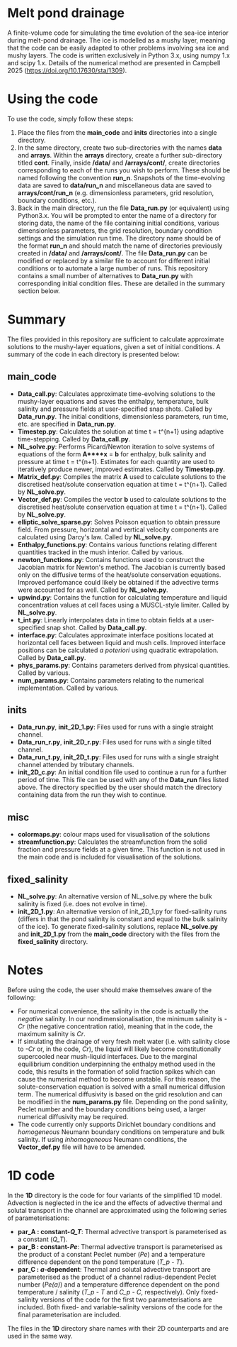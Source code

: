 # Melt pond drainage

A finite-volume code for simulating the time evolution of the sea-ice interior during melt-pond drainage. The ice is modelled as a mushy layer, meaning that the code can be easily adapted to other problems involving sea ice and mushy layers. The code is written exclusively in Python 3.x, using numpy 1.x and scipy 1.x. Details of the numerical method are presented in Campbell 2025 (https://doi.org/10.17630/sta/1309).

# Using the code
To use the code, simply follow these steps:
1. Place the files from the **main_code** and **inits** directories into a single directory.
2. In the same directory, create two sub-directories with the names **data** and **arrays**. Within the **arrays** directory, create a further sub-directory titled **cont**. Finally, inside **/data/** and **/arrays/cont/**, create directories corresponding to each of the runs you wish to perform. These should be named following the convention **run_n**. Snapshots of the time-evolving data are saved to **data/run_n** and miscellaneous data are saved to **arrays/cont/run_n** (e.g. dimensionless parameters, grid resolution, boundary conditions, etc.).
3. Back in the main directory, run the file **Data_run.py** (or equivalent) using Python3.x. You will be prompted to enter the name of a directory for storing data, the name of the file containing initial conditions, various dimensionless parameters, the grid resolution, boundary condition settings and the simulation run time. The directory name should be of the format **run_n** and should match the name of directories previously created in **/data/** and **/arrays/cont/**. The file **Data_run.py** can be modified or replaced by a similar file to account for different initial conditions or to automate a large number of runs. This repository contains a small number of alternatives to **Data_run.py** with corresponding initial condition files. These are detailed in the summary section below.

# Summary

The files provided in this repository are sufficient to calculate approximate solutions to the mushy-layer equations, given a set of initial conditions. A summary of the code in each directory is presented below:

## main_code
- **Data_call.py**: Calculates approximate time-evolving solutions to the mushy-layer equations and saves the enthalpy, temperature, bulk salinity and pressure fields at user-specified snap shots. Called by **Data_run.py**. The initial conditions, dimensionless parameters, run time, etc. are specified in **Data_run.py**.
- **Timestep.py**: Calculates the solution at time t = t^{n+1} using adaptive time-stepping. Called by **Data_call.py**.
- **NL_solve.py**: Performs Picard/Newton iteration to solve systems of equations of the form **A****x** = **b** for enthalpy, bulk salinity and pressure at time t = t^{n+1}. Estimates for each quantity are used to iteratively produce newer, improved estimates. Called by **Timestep.py**.
- **Matrix_def.py**: Compiles the matrix **A** used to calculate solutions to the discretised heat/solute conservation equation at time t = t^{n+1}. Called by **NL_solve.py**.
- **Vector_def.py**: Compiles the vector **b** used to calculate solutions to the discretised heat/solute conservation equation at time t = t^{n+1}. Called by **NL_solve.py**.
- **elliptic_solve_sparse.py**: Solves Poisson equation to obtain pressure field. From pressure, horizontal and vertical velocity components are calculated using Darcy's law. Called by **NL_solve.py**.
- **Enthalpy_functions.py**: Contains various functions relating different quantities tracked in the mush interior. Called by various.
- **newton_functions.py**: Contains functions used to construct the Jacobian matrix for Newton's method. The Jacobian is currently based only on the diffusive terms of the heat/solute conservation equations. Improved perfomance could likely be obtained if the advective terms were accounted for as well. Called by **NL_solve.py**.
- **upwind.py**: Contains the function for calculating temperature and liquid concentration values at cell faces using a MUSCL-style limiter. Called by **NL_solve.py**.
- **t_int.py**: Linearly interpolates data in time to obtain fields at a user-specified snap shot. Called by **Data_call.py**.
- **interface.py**: Calculates approximate interface positions located at horizontal cell faces between liquid and mush cells. Improved interface positions can be calculated _a poteriori_ using quadratic extrapolation. Called by **Data_call.py**.
- **phys_params.py**: Contains parameters derived from physical quantities. Called by various.
- **num_params.py**: Contains parameters relating to the numerical implementation. Called by various.


## inits
- **Data_run.py**, **init_2D_1.py**: Files used for runs with a single straight channel.
- **Data_run_r.py**, **init_2D_r.py**: Files used for runs with a single tilted channel.
- **Data_run_t.py**, **init_2D_t.py**: Files used for runs with a single straight channel attended by tributary channels.
- **init_2D_c.py**: An initial condition file used to continue a run for a further period of time. This file can be used with any of the **Data_run** files listed above. The directory specified by the user should match the directory containing data from the run they wish to continue.

## misc
- **colormaps.py**: colour maps used for visualisation of the solutions
- **streamfunction.py**: Calculates the streamfunction from the solid fraction and pressure fields at a given time. This function is not used in the main code and is included for visualisation of the solutions.

## fixed_salinity
- **NL_solve.py**: An alternative version of NL_solve.py where the bulk salinity is fixed (i.e. does not evolve in time).
- **init_2D_1.py**: An alternative version of init_2D_1.py for fixed-salinity runs (differs in that the pond salinity is constant and equal to the bulk salinity of the ice). To generate fixed-salinity solutions, replace **NL_solve.py** and **init_2D_1.py** from the **main_code** directory with the files from the **fixed_salinity** directory. 

# Notes
Before using the code, the user should make themselves aware of the following:
- For numerical convenience, the salinity in the code is actually the _negative_ salinity. In our nondimensionalisation, the minimum salinity is _-Cr_ (the negative concentration ratio), meaning that in the code, the maximum salinity is _Cr_.
- If simulating the drainage of very fresh melt water (i.e. with salinity close to _-Cr_ or, in the code, _Cr_), the liquid will likely become constitutionally supercooled near mush-liquid interfaces. Due to the marginal equilibrium condition underpinning the enthalpy method used in the code, this results in the formation of solid fraction spikes which can cause the numerical method to become unstable. For this reason, the solute-conservation equation is solved with a small numerical diffusion term. The numerical diffusivity is based on the grid resolution and can be modified in the **num_params.py** file. Depending on the pond salinity, Peclet number and the boundary conditions being used, a larger numerical diffusivity may be required.
- The code currently only supports Dirichlet boundary conditions and _homogeneous_ Neumann boundary conditions on temperature and bulk salinity. If using _inhomogeneous_ Neumann conditions, the **Vector_def.py** file will have to be amended.


# 1D code
In the **1D** directory is the code for four variants of the simplified 1D model. Advection is neglected in the ice and the effects of advective thermal and solutal transport in the channel are approximated using the following series of parameterisations:
- **par_A : constant-_Q_T_**: Thermal advective transport is parameterised as a constant (_Q_T_).
- **par_B : constant-_Pe_**: Thermal advective transport is parameterised as the product of a constant Peclet number (_Pe_) and a temperature difference dependent on the pond temperature (_T_p - T_).
- **par_C : _a_-dependent**: Thermal and solutal advective transport are parameterised as the product of a channel radius-dependent Peclet number (_Pe(a)_) and a temperature difference dependent on the pond temperature / salinity (_T_p - T_ and _C_p - C_, respectively).
Only fixed-salinity versions of the code for the first two parameterisations are included. Both fixed- and variable-salinity versions of the code for the final parameterisation are included.

The files in the **1D** directory share names with their 2D counterparts and are used in the same way.
